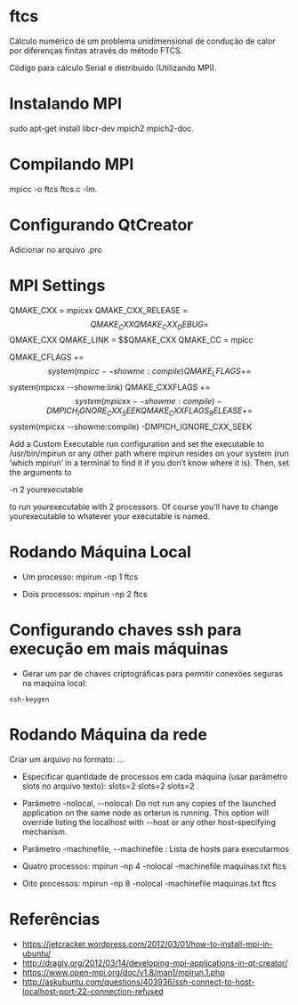 ftcs
====

Cálculo numérico de um problema unidimensional de condução de calor por diferenças finitas através do método FTCS.

Código para cálculo Serial e distribuido (Utilizando MPI).

Instalando MPI
==========================

sudo apt-get install libcr-dev mpich2 mpich2-doc.

Compilando MPI
==========================

mpicc -o ftcs ftcs.c -lm.

Configurando QtCreator
==========================
Adicionar no arquivo .pro

# MPI Settings
QMAKE_CXX = mpicxx
QMAKE_CXX_RELEASE = $$QMAKE_CXX
QMAKE_CXX_DEBUG = $$QMAKE_CXX
QMAKE_LINK = $$QMAKE_CXX
QMAKE_CC = mpicc
 
QMAKE_CFLAGS += $$system(mpicc --showme:compile)
QMAKE_LFLAGS += $$system(mpicxx --showme:link)
QMAKE_CXXFLAGS += $$system(mpicxx --showme:compile) -DMPICH_IGNORE_CXX_SEEK
QMAKE_CXXFLAGS_RELEASE += $$system(mpicxx --showme:compile) -DMPICH_IGNORE_CXX_SEEK


Add a Custom Executable run configuration and set the executable to /usr/bin/mpirun or any other path where mpirun resides on your system (run ‘which mpirun’ in a terminal to find it if you don’t know where it is). Then, set the arguments to

-n 2 yourexecutable

to run yourexecutable with 2 processors. Of course you’ll have to change yourexecutable to whatever your executable is named.

Rodando Máquina Local
===========================

* Um processo:
mpirun -np 1 ftcs

* Dois processos:
mpirun -np 2 ftcs

Configurando chaves ssh para execução em mais máquinas
===========================
* Gerar um par de chaves criptográficas para permitir conexões seguras na maquina local:
```shell
ssh-keygen
```

Rodando Máquina da rede
===========================
Criar um arquivo no formato:
<IP-maquina1>
<IP-maquina2>
...
<IP-maquinaN>

* Especificar quantidade de processos em cada máquina (usar parâmetro slots no arquivo texto):
<IP-maquina1> slots=2
<IP-maquina2> slots=2
<IP-maquina3> slots=2

* Parâmetro -nolocal, --nolocal: Do not run any copies of the launched application on the same node as orterun is running. This option will override listing the localhost with --host or any other host-specifying mechanism.
* Parâmetro -machinefile, --machinefile <machinefile>: Lista de hosts para executarmos

* Quatro processos:
mpirun -np 4 -nolocal -machinefile maquinas.txt ftcs

* Oito processos:
mpirun -np 8 -nolocal -machinefile maquinas.txt ftcs


Referências
===========================

* https://jetcracker.wordpress.com/2012/03/01/how-to-install-mpi-in-ubuntu/
* http://dragly.org/2012/03/14/developing-mpi-applications-in-qt-creator/ 
* https://www.open-mpi.org/doc/v1.8/man1/mpirun.1.php
* http://askubuntu.com/questions/403936/ssh-connect-to-host-localhost-port-22-connection-refused 